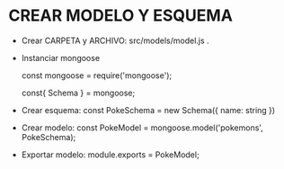 # CREAR MODELO Y ESQUEMA

- Crear CARPETA y ARCHIVO: src/models/model.js .

- Instanciar mongoose

	const mongoose = require('mongoose');

	const{ Schema } = mongoose;
- Crear esquema:
	const  PokeSchema  =  new  Schema({
	name:  string
	})

- Crear modelo:
	const  PokeModel  =  mongoose.model('pokemons', PokeSchema);

- Exportar modelo:
	module.exports  =  PokeModel;